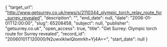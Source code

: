 {
  "target_url": "http://www.getsurrey.co.uk/news/s/2110344_olympic_torch_relay_route_for_surrey_revealed", 
  "description": "", 
  "end_date": null, 
  "date": "2006-01-01T12:00:00", 
  "slug": 65208458, 
  "subject": null, 
  "publisher": "getsurrey.co.uk", 
  "open_access": true, 
  "title": "Get Surrey: Olympic torch route for Surrey revealed", 
  "record_id": "20060101T120000/N2uwxIkIwiQlomrkh+Yj4A==", 
  "start_date": null
}

